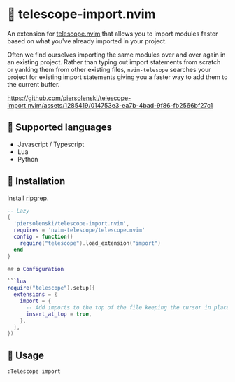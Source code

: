 # 🚢 telescope-import.nvim

An extension for [telescope.nvim](https://github.com/nvim-telescope/telescope.nvim)
that allows you to import modules faster based on what you've already imported in your project.

Often we find ourselves importing the same modules over and over again in an existing project. Rather than typing out import statements from scratch or yanking them from other existing files, `nvim-telesope` searches your project for existing import statements giving you a faster way to add them to the current buffer.

https://github.com/piersolenski/telescope-import.nvim/assets/1285419/014753e3-ea7b-4bad-9f86-fb2566bf27c1

## 🤖 Supported languages

- Javascript / Typescript
- Lua
- Python

## 🔩 Installation

Install [ripgrep](https://github.com/BurntSushi/ripgrep).
 
```lua
-- Lazy
{
  'piersolenski/telescope-import.nvim',
  requires = 'nvim-telescope/telescope.nvim'
  config = function()
    require("telescope").load_extension("import")
  end
}

## ⚙️ Configuration

```lua
require("telescope").setup({
  extensions = {
    import = {
      -- Add imports to the top of the file keeping the cursor in place
      insert_at_top = true,
    },
  },
})
```

## 🚀 Usage

```
:Telescope import
```
